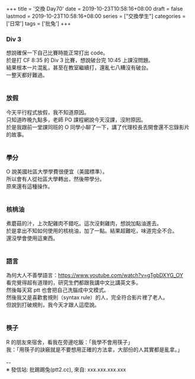 +++
title = '交換 Day70'
date = 2019-10-23T10:58:16+08:00
draft = false
lastmod = 2019-10-23T10:58:16+08:00
series = ["交換學生"]
categories = ['日常']
tags = ['批兔']
+++
### Div 3 
想說確保一下自己比賽時能正常打出 code。<br>
於是打 CF 8:35 的 Div 3 比賽，想說破台完 10:45 上課沒問題。<br>
結果根本一片混亂，甚至在教室繼續打，還亂七八糟沒有破台。<br>
一整天都好難過。<br>
<br>
### 放假 
今天平行程式放假，我不知道原因。<br>
只知道昨晚九點多，老師 PO 課程網說今天沒課，沒附原因。<br>
於是我跟前一堂課同班的 O 同學小聊了一下，講了代理校長去開會還不忘錄影片的故事。<br>
<br>
### 學分 
O 說美國社區大學學費很便宜（美國標準）。<br>
所以會有人從社區大學轉出，然後帶學分。<br>
原來還有這種操作。<br>
<br>
### 核桃油 
煮蘑菇的汁，上次配雞肉不錯吃。這次沒剩雞肉，想說加點油進去。<br>
於是拿出不知如何使用的核桃油，加了一點。結果超難吃，味道完全不合。<br>
還沒學會使用這東西。<br>
<br>
### 語言 
為何大人不善學語言：https://www.youtube.com/watch?v=gTgbDXYG_OY<br>
看完覺得超有道理的，研究生們都跟我講中文比講英文多。<br>
然後每天寫 ptt 也會把自己洗腦成中文模式。<br>
然後我又是喜歡套規則（syntax rule）的人，完全符合影片裡了老人。<br>
但說到打破規則，我今天才跟人這麼說。<br>
<br>
### 筷子 
R 的朋友來宿舍，看我在旁邊吃飯：「我學不會用筷子」<br>
我：「用筷子的訣竅就是不要想用正確的方法拿，大部份的人其實都是亂拿。」<br>
<br>
--<br>
※ 發信站: 批踢踢兔(ptt2.cc), 來自: xxx.xxx.xxx.xxx<br>
